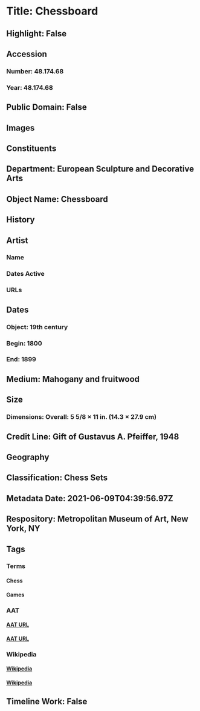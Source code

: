 # Title: Chessboard
## Highlight: False
## Accession
### Number: 48.174.68
### Year: 48.174.68
## Public Domain: False
## Images
## Constituents
## Department: European Sculpture and Decorative Arts
## Object Name: Chessboard
## History
## Artist
### Name
### Dates Active
### URLs
## Dates
### Object: 19th century
### Begin: 1800
### End: 1899
## Medium: Mahogany and fruitwood
## Size
### Dimensions: Overall: 5 5/8 × 11 in. (14.3 × 27.9 cm)
## Credit Line: Gift of Gustavus A. Pfeiffer, 1948
## Geography
## Classification: Chess Sets
## Metadata Date: 2021-06-09T04:39:56.97Z
## Respository: Metropolitan Museum of Art, New York, NY
## Tags
### Terms
#### Chess
#### Games
### AAT
#### [AAT URL](http://vocab.getty.edu/page/aat/300222748)
#### [AAT URL](http://vocab.getty.edu/page/aat/300069657)
### Wikipedia
#### [Wikipedia]()
#### [Wikipedia]()
## Timeline Work: False